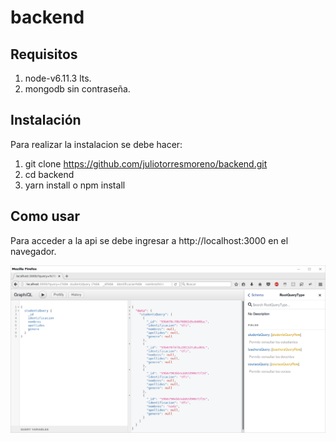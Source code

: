 # backend

## Requisitos
1. node-v6.11.3 lts.
2. mongodb sin contraseña.

## Instalación
Para realizar la instalacion se debe hacer:

1. git clone https://github.com/juliotorresmoreno/backend.git
2. cd backend
3. yarn install o npm install


## Como usar
Para acceder a la api se debe ingresar a http://localhost:3000 en el navegador.


![alt text](https://raw.githubusercontent.com/juliotorresmoreno/backend/master/captura.png)

